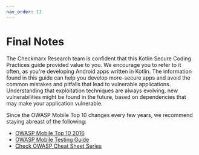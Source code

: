 ```yaml
---
nav_order: 11
---
```


Final Notes
===========

The Checkmarx Research team is confident that this Kotlin Secure Coding
Practices guide provided value to you. We encourage you to refer to it often, as
you're developing Android apps written in Kotlin. The information found in this
guide can help you develop more-secure apps and avoid the common mistakes and
pitfalls that lead to vulnerable applications. Understanding that exploitation
techniques are always evolving, new vulnerabilities might be found in the
future, based on dependencies that may make your application vulnerable.

Since the OWASP Mobile Top 10 changes every few years, we recommend staying
abreast of the following:  

* [OWASP Mobile Top 10 2016][0]
* [OWASP Mobile Testing Guide][1]
* [Check OWASP Cheat Sheet Series][2]

[0]: https://www.owasp.org/index.php/Mobile_Top_10_2016-Top_10
[1]: https://www.owasp.org/index.php/OWASP_Mobile_Security_Testing_Guide
[2]: https://www.owasp.org/index.php/OWASP_Cheat_Sheet_Series
